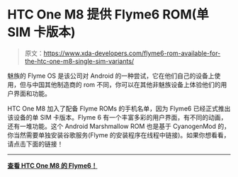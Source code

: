 # HTC One M8 提供 Flyme6 ROM(单 SIM 卡版本)

> 原文：<https://www.xda-developers.com/flyme6-rom-available-for-the-htc-one-m8-single-sim-variants/>

魅族的 Flyme OS 是该公司对 Android 的一种尝试，它在他们自己的设备上使用，但与中国其他制造商的 rom 不同，你可以在其他非魅族设备上体验他们的用户界面和功能。

HTC One M8 加入了配备 Flyme ROMs 的手机名单，因为 Flyme6 已经正式推出该设备的单 SIM 卡版本。Flyme 6 有一个丰富多彩的用户界面，有不同的动画，还有一堆功能。这个 Android Marshmallow ROM 也是基于 CyanogenMod 的，你当然需要单独安装谷歌服务(Flyme 的安装程序在线程中链接)。如果你想看看，请点击下面的链接！

* * *

[**查看 HTC One M8 的 Flyme6！**](https://forum.xda-developers.com/htc-one-m8/development/rom-flyme6-htc-one-m8-single-sim-t3632018)